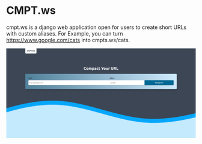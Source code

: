  # CMPT.ws
 cmpt.ws is a django web application open for users to create short URLs with custom aliases. 
 For Example, you can turn https://www.google.com/cats into cmpts.ws/cats.
 
 ![alt text](https://github.com/connorskorburg/node.js/blob/master/portfolio/public/images/cmpt.png)
